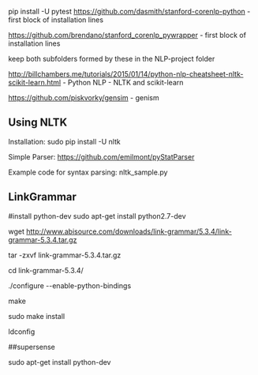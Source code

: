 pip install -U pytest
https://github.com/dasmith/stanford-corenlp-python - first block of installation lines

https://github.com/brendano/stanford_corenlp_pywrapper - first block of installation lines

keep both subfolders formed by these in the NLP-project folder

http://billchambers.me/tutorials/2015/01/14/python-nlp-cheatsheet-nltk-scikit-learn.html - Python NLP - NLTK and scikit-learn

https://github.com/piskvorky/gensim - genism

## Using NLTK

Installation: sudo pip install -U nltk

Simple Parser: https://github.com/emilmont/pyStatParser

Example code for syntax parsing: nltk_sample.py


## LinkGrammar

#install python-dev
sudo apt-get install python2.7-dev

wget http://www.abisource.com/downloads/link-grammar/5.3.4/link-grammar-5.3.4.tar.gz

tar -zxvf link-grammar-5.3.4.tar.gz

cd link-grammar-5.3.4/

./configure --enable-python-bindings

make

sudo make install

ldconfig

##supersense

sudo apt-get install python-dev

##